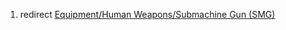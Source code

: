 1.  redirect [Equipment/Human Weapons/Submachine Gun
    (SMG)](Equipment/Human_Weapons/Submachine_Gun_(SMG) "wikilink")